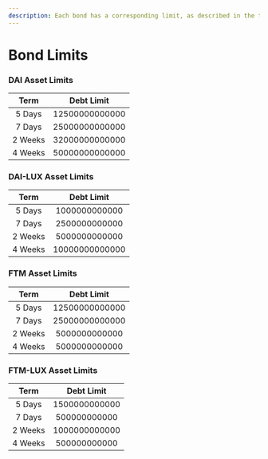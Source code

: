 ```yaml
---
description: Each bond has a corresponding limit, as described in the tables below.
---
```


# Bond Limits

### DAI Asset Limits

|   Term  |   Debt Limit   |
| :-----: | :------------: |
|  5 Days | 12500000000000 |
|  7 Days | 25000000000000 |
| 2 Weeks | 32000000000000 |
| 4 Weeks | 50000000000000 |

### DAI-LUX Asset Limits

|   Term  |   Debt Limit   |
| :-----: | :------------: |
|  5 Days |  1000000000000 |
|  7 Days |  2500000000000 |
| 2 Weeks |  5000000000000 |
| 4 Weeks | 10000000000000 |

### FTM Asset Limits

|   Term  |   Debt Limit   |
| :-----: | :------------: |
|  5 Days | 12500000000000 |
|  7 Days | 25000000000000 |
| 2 Weeks |  5000000000000 |
| 4 Weeks |  5000000000000 |

### FTM-LUX Asset Limits

|   Term  |   Debt Limit  |
| :-----: | :-----------: |
|  5 Days | 1500000000000 |
|  7 Days |  500000000000 |
| 2 Weeks | 1000000000000 |
| 4 Weeks |  500000000000 |
